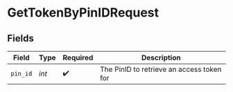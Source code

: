# GetTokenByPinIDRequest


## Fields

| Field                                     | Type                                      | Required                                  | Description                               |
| ----------------------------------------- | ----------------------------------------- | ----------------------------------------- | ----------------------------------------- |
| `pin_id`                                  | *int*                                     | :heavy_check_mark:                        | The PinID to retrieve an access token for |